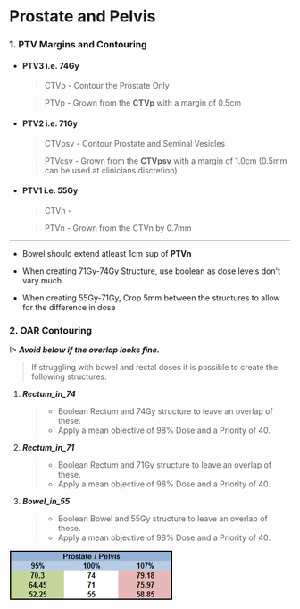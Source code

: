 # Prostate and Pelvis

### 1. PTV Margins and Contouring

* #### **PTV3** i.e. 74Gy
  > CTVp - Contour the Prostate Only
  
  > PTVp - Grown from the **CTVp** with a margin of 0.5cm

* #### **PTV2** i.e. 71Gy
  > CTVpsv - Contour Prostate and Seminal Vesicles
  
  > PTVcsv - Grown from the **CTVpsv** with a margin of 1.0cm (0.5mm can be used at clinicians discretion)

* #### **PTV1** i.e. 55Gy
  > CTVn -
  
  > PTVn - Grown from the CTVn by 0.7mm
  
---

* Bowel should extend atleast 1cm sup of **PTVn**

* When creating 71Gy-74Gy Structure, use boolean as dose levels don't vary much

* When creating 55Gy-71Gy, Crop 5mm between the structures to allow for the difference in dose

### 2. OAR Contouring

!> ***Avoid below if the overlap looks fine.***

> If struggling with bowel and rectal doses it is possible to create the following structures.

  1. ***Rectum_in_74***
     > * Boolean Rectum and 74Gy structure to leave an overlap of these. 
     > * Apply a mean objective of 98% Dose and a Priority of 40.
  2. ***Rectum_in_71***
     > * Boolean Rectum and 71Gy structure to leave an overlap of these. 
     > * Apply a mean objective of 98% Dose and a Priority of 40.
  3. ***Bowel_in_55***
     > * Boolean Bowel and 55Gy structure to leave an overlap of these.
     > * Apply a mean objective of 98% Dose and a Priority of 40.
  
  
![ProstateDoses](../_media/prostdoses.png)
  
